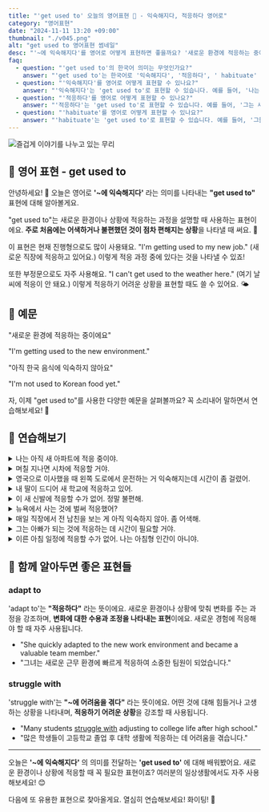 ```yaml
---
title: "'get used to' 오늘의 영어표현 🌱 - 익숙해지다, 적응하다 영어로"
category: "영어표현"
date: "2024-11-11 13:20 +09:00"
thumbnail: "./v045.png"
alt: "get used to 영어표현 썸네일"
desc: "'~에 익숙해지다'를 영어로 어떻게 표현하면 좋을까요? '새로운 환경에 적응하는 중이에요', '아직 한국 음식에 익숙하지 않아요' 등을 영어로 표현하는 법을 배워봅시다. 다양한 예문을 통해서 연습하고 본인의 표현으로 만들어 보세요."
faq:
  - question: "'get used to'의 한국어 의미는 무엇인가요?"
    answer: "'get used to'는 한국어로 '익숙해지다', '적응하다', ' habituate' 등으로 번역될 수 있습니다. 주로 새로운 상황이나 환경에 적응하는 과정을 표현할 때 사용합니다."
  - question: "'익숙해지다'를 영어로 어떻게 표현할 수 있나요?"
    answer: "'익숙해지다'는 'get used to'로 표현할 수 있습니다. 예를 들어, '나는 새로운 직장에 익숙해지고 있어'는 'I am getting used to my new job'으로 말할 수 있습니다."
  - question: "'적응하다'를 영어로 어떻게 표현할 수 있나요?"
    answer: "'적응하다'는 'get used to'로 표현할 수 있습니다. 예를 들어, '그는 새로운 환경에 적응하는 중이다'는 'He is getting used to the new environment'로 말할 수 있습니다."
  - question: "'habituate'를 영어로 어떻게 표현할 수 있나요?"
    answer: "'habituate'는 'get used to'로 표현할 수 있습니다. 예를 들어, '그들은 새로운 생활에 habituate 되고 있다'는 'They are getting used to their new lifestyle'로 표현할 수 있습니다."
---
```


![즐겁게 이야기를 나누고 있는 무리](./v045-1.jpg)

## 🌟 영어 표현 - get used to

안녕하세요! 👋 오늘은 영어로 **'~에 익숙해지다'** 라는 의미를 나타내는 **"get used to"** 표현에 대해 알아볼게요.

"get used to"는 새로운 환경이나 상황에 적응하는 과정을 설명할 때 사용하는 표현이에요. **주로 처음에는 어색하거나 불편했던 것이 점차 편해지는 상황**을 나타낼 때 써요. 🌱

이 표현은 현재 진행형으로도 많이 사용돼요. "I'm getting used to my new job." (새로운 직장에 적응하고 있어요.) 이렇게 적응 과정 중에 있다는 것을 나타낼 수 있죠!

또한 부정문으로도 자주 사용해요. "I can't get used to the weather here." (여기 날씨에 적응이 안 돼요.) 이렇게 적응하기 어려운 상황을 표현할 때도 쓸 수 있어요. 🌤️

## 📖 예문

"새로운 환경에 적응하는 중이에요"

"I'm getting used to the new environment."

"아직 한국 음식에 익숙하지 않아요"

"I'm not used to Korean food yet."

자, 이제 "get used to"를 사용한 다양한 예문을 살펴볼까요? 꼭 소리내어 말하면서 연습해보세요! 🎯

## 💬 연습해보기

<details>
<summary>나는 아직 새 아파트에 적응 중이야.</summary>
<span>I'm <a href="/blog/in-english/254.still/">still</a> <a href="/blog/in-english/117.try-to/">trying to</a> get used to my new apartment.</span>
</details>

<details>
<summary>며칠 지나면 시차에 적응할 거야.</summary>
<span>You'll get used to the time difference after a few days.</span>
</details>

<details>
<summary>영국으로 이사했을 때 왼쪽 도로에서 운전하는 거 익숙해지는데 시간이 좀 걸렸어.</summary>
<span>It <a href="/blog/in-english/010.take-a-while/">took me a while</a> to get used to driving on the left side of the road when I moved to the UK.</span>
</details>

<details>
<summary>내 딸이 드디어 새 학교에 적응하고 있어.</summary>
<span>My daughter is <a href="/blog/in-english/182.finally/">finally</a> getting used to her new school.</span>
</details>

<details>
<summary>이 새 신발에 적응할 수가 없어. 정말 불편해.</summary>
<span>I can't get used to these new shoes. They're really uncomfortable.</span>
</details>

<details>
<summary>뉴욕에서 사는 것에 벌써 적응했어?</summary>
<span>Have you <a href="/blog/vocab-1/045.get-used-to/">gotten used to</a> living in New York yet?</span>
</details>

<details>
<summary>매일 직장에서 전 남친을 보는 게 아직 익숙하지 않아. 좀 어색해.</summary>
<span>I'm still not used to seeing my ex at work every day. It's kind of <a href="/blog/in-english/124.awkward/">awkward</a>.</span>
</details>

<details>
<summary>그는 아빠가 되는 것에 적응하는 데 시간이 필요할 거야.</summary>
<span>He'll need some time to get used to being a father.</span>
</details>

<details>
<summary>이른 아침 일정에 적응할 수가 없어. 나는 아침형 인간이 아니야.</summary>
<span>I just can't get used to this early morning schedule. I'm not a <a href="/blog/in-english/035.morning-person/">morning person</a>.</span>
</details>

## 🤝 함께 알아두면 좋은 표현들

### adapt to

'adapt to'는 **"적응하다"** 라는 뜻이에요. 새로운 환경이나 상황에 맞춰 변화를 주는 과정을 강조하며, **변화에 대한 수용과 조정을 나타내는 표현**이에요. 새로운 경험에 적응해야 할 때 자주 사용됩니다.

- "She quickly adapted to the new work environment and became a valuable team member."
- "그녀는 새로운 근무 환경에 빠르게 적응하여 소중한 팀원이 되었습니다."

### struggle with

'struggle with'는 **"~에 어려움을 겪다"** 라는 뜻이에요. 어떤 것에 대해 힘들거나 고생하는 상황을 나타내며, **적응하기 어려운 상황**을 강조할 때 사용됩니다.

- "Many students [struggle with](/blog/잘-안돼-영어표현/) adjusting to college life after high school."
- "많은 학생들이 고등학교 졸업 후 대학 생활에 적응하는 데 어려움을 겪습니다."

---

오늘은 **'~에 익숙해지다'** 의 의미를 전달하는 **'get used to'** 에 대해 배워봤어요. 새로운 환경이나 상황에 적응할 때 꼭 필요한 표현이죠? 여러분의 일상생활에서도 자주 사용해보세요! 😊

다음에 또 유용한 표현으로 찾아올게요. 열심히 연습해보세요! 화이팅! 💪
